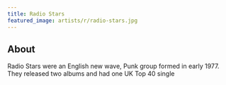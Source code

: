 ```yaml
---
title: Radio Stars
featured_image: artists/r/radio-stars.jpg
---
```

## About

Radio Stars were an English new wave, Punk group formed in early 1977. They released two albums and had one UK Top 40 single
